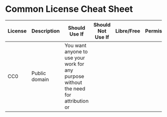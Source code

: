 Common License Cheat Sheet
===


| License | Description | Should Use If | Should Not Use If | Libre/Free | Permissive | Viral/Copyleft | Commercial Re-Use | Can Alter | Give Credit |
|---------|-------------|---------------|-------------------|------------|------------|----------------|-------------------|-----------|-------------|
| CC0     |  Public domain | You want anyone to use your work for any purpose without the need for attribution or
